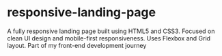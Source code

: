# responsive-landing-page
A fully responsive landing page built using HTML5 and CSS3. Focused on clean UI design and mobile-first responsiveness. Uses Flexbox and Grid layout. Part of my front-end development journey
